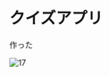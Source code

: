 # クイズアプリ

作った

![17](https://user-images.githubusercontent.com/28350464/52562892-45307180-2e43-11e9-8f40-dd7e2c2ad928.gif)

